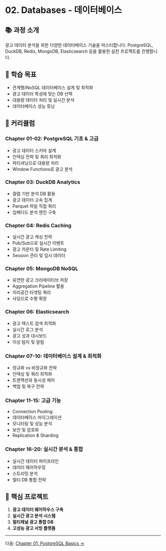 # 02. Databases - 데이터베이스

## 📚 과정 소개
광고 데이터 분석을 위한 다양한 데이터베이스 기술을 마스터합니다. PostgreSQL, DuckDB, Redis, MongoDB, Elasticsearch 등을 활용한 실전 프로젝트를 진행합니다.

## 🎯 학습 목표
- 관계형/NoSQL 데이터베이스 설계 및 최적화
- 광고 데이터 특성에 맞는 DB 선택
- 대용량 데이터 처리 및 실시간 분석
- 데이터베이스 성능 튜닝

## 📖 커리큘럼

### Chapter 01-02: PostgreSQL 기초 & 고급
- 광고 데이터 스키마 설계
- 인덱싱 전략 및 쿼리 최적화
- 파티셔닝으로 대용량 처리
- Window Functions로 광고 분석

### Chapter 03: DuckDB Analytics
- 컬럼 기반 분석 DB 활용
- 광고 데이터 고속 집계
- Parquet 파일 직접 쿼리
- 임베디드 분석 엔진 구축

### Chapter 04: Redis Caching
- 실시간 광고 캐싱 전략
- Pub/Sub으로 실시간 이벤트
- 광고 카운터 및 Rate Limiting
- Session 관리 및 임시 데이터

### Chapter 05: MongoDB NoSQL
- 유연한 광고 크리에이티브 저장
- Aggregation Pipeline 활용
- 지리공간 타겟팅 쿼리
- 샤딩으로 수평 확장

### Chapter 06: Elasticsearch
- 광고 텍스트 검색 최적화
- 실시간 로그 분석
- 광고 성과 대시보드
- 이상 탐지 및 알림

### Chapter 07-10: 데이터베이스 설계 & 최적화
- 정규화 vs 비정규화 전략
- 인덱싱 및 쿼리 최적화
- 트랜잭션과 동시성 제어
- 백업 및 복구 전략

### Chapter 11-15: 고급 기능
- Connection Pooling
- 데이터베이스 마이그레이션
- 모니터링 및 성능 분석
- 보안 및 암호화
- Replication & Sharding

### Chapter 16-20: 실시간 분석 & 통합
- 실시간 데이터 파이프라인
- 데이터 웨어하우징
- 스트리밍 분석
- 멀티 DB 통합 전략

## 🚀 핵심 프로젝트
1. **광고 데이터 웨어하우스 구축**
2. **실시간 광고 분석 시스템**
3. **멀티채널 광고 통합 DB**
4. **고성능 광고 서빙 플랫폼**

---

다음: [Chapter 01: PostgreSQL Basics →](01_postgresql_basics/README.md)